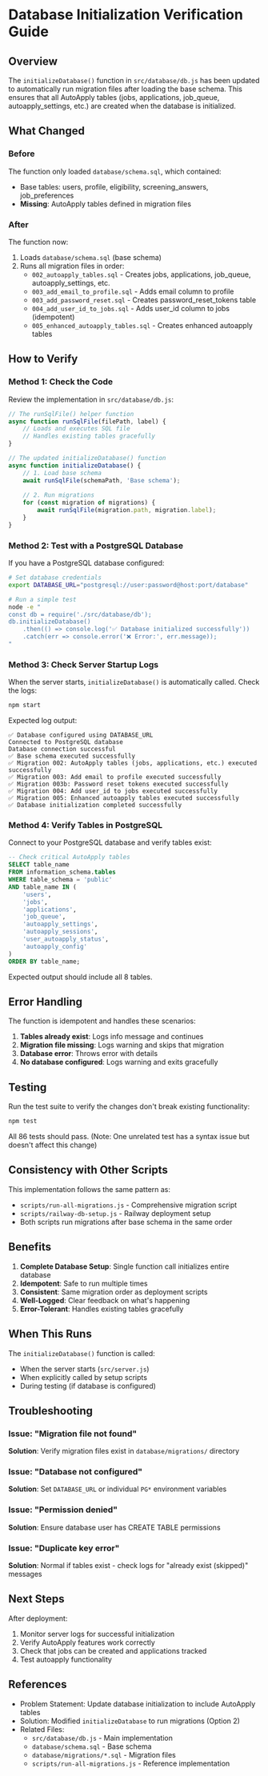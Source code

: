 # Database Initialization Verification Guide

## Overview

The `initializeDatabase()` function in `src/database/db.js` has been updated to automatically run migration files after loading the base schema. This ensures that all AutoApply tables (jobs, applications, job_queue, autoapply_settings, etc.) are created when the database is initialized.

## What Changed

### Before
The function only loaded `database/schema.sql`, which contained:
- Base tables: users, profile, eligibility, screening_answers, job_preferences
- **Missing**: AutoApply tables defined in migration files

### After
The function now:
1. Loads `database/schema.sql` (base schema)
2. Runs all migration files in order:
   - `002_autoapply_tables.sql` - Creates jobs, applications, job_queue, autoapply_settings, etc.
   - `003_add_email_to_profile.sql` - Adds email column to profile
   - `003_add_password_reset.sql` - Creates password_reset_tokens table
   - `004_add_user_id_to_jobs.sql` - Adds user_id column to jobs (idempotent)
   - `005_enhanced_autoapply_tables.sql` - Creates enhanced autoapply tables

## How to Verify

### Method 1: Check the Code

Review the implementation in `src/database/db.js`:

```javascript
// The runSqlFile() helper function
async function runSqlFile(filePath, label) {
    // Loads and executes SQL file
    // Handles existing tables gracefully
}

// The updated initializeDatabase() function
async function initializeDatabase() {
    // 1. Load base schema
    await runSqlFile(schemaPath, 'Base schema');
    
    // 2. Run migrations
    for (const migration of migrations) {
        await runSqlFile(migration.path, migration.label);
    }
}
```

### Method 2: Test with a PostgreSQL Database

If you have a PostgreSQL database configured:

```bash
# Set database credentials
export DATABASE_URL="postgresql://user:password@host:port/database"

# Run a simple test
node -e "
const db = require('./src/database/db');
db.initializeDatabase()
    .then(() => console.log('✅ Database initialized successfully'))
    .catch(err => console.error('❌ Error:', err.message));
"
```

### Method 3: Check Server Startup Logs

When the server starts, `initializeDatabase()` is automatically called. Check the logs:

```bash
npm start
```

Expected log output:
```
✅ Database configured using DATABASE_URL
Connected to PostgreSQL database
Database connection successful
✅ Base schema executed successfully
✅ Migration 002: AutoApply tables (jobs, applications, etc.) executed successfully
✅ Migration 003: Add email to profile executed successfully
✅ Migration 003b: Password reset tokens executed successfully
✅ Migration 004: Add user_id to jobs executed successfully
✅ Migration 005: Enhanced autoapply tables executed successfully
✅ Database initialization completed successfully
```

### Method 4: Verify Tables in PostgreSQL

Connect to your PostgreSQL database and verify tables exist:

```sql
-- Check critical AutoApply tables
SELECT table_name 
FROM information_schema.tables 
WHERE table_schema = 'public' 
AND table_name IN (
    'users',
    'jobs',
    'applications',
    'job_queue',
    'autoapply_settings',
    'autoapply_sessions',
    'user_autoapply_status',
    'autoapply_config'
)
ORDER BY table_name;
```

Expected output should include all 8 tables.

## Error Handling

The function is idempotent and handles these scenarios:

1. **Tables already exist**: Logs info message and continues
2. **Migration file missing**: Logs warning and skips that migration
3. **Database error**: Throws error with details
4. **No database configured**: Logs warning and exits gracefully

## Testing

Run the test suite to verify the changes don't break existing functionality:

```bash
npm test
```

All 86 tests should pass. (Note: One unrelated test has a syntax issue but doesn't affect this change)

## Consistency with Other Scripts

This implementation follows the same pattern as:
- `scripts/run-all-migrations.js` - Comprehensive migration script
- `scripts/railway-db-setup.js` - Railway deployment setup
- Both scripts run migrations after base schema in the same order

## Benefits

1. **Complete Database Setup**: Single function call initializes entire database
2. **Idempotent**: Safe to run multiple times
3. **Consistent**: Same migration order as deployment scripts
4. **Well-Logged**: Clear feedback on what's happening
5. **Error-Tolerant**: Handles existing tables gracefully

## When This Runs

The `initializeDatabase()` function is called:
- When the server starts (`src/server.js`)
- When explicitly called by setup scripts
- During testing (if database is configured)

## Troubleshooting

### Issue: "Migration file not found"
**Solution**: Verify migration files exist in `database/migrations/` directory

### Issue: "Database not configured"
**Solution**: Set `DATABASE_URL` or individual `PG*` environment variables

### Issue: "Permission denied"
**Solution**: Ensure database user has CREATE TABLE permissions

### Issue: "Duplicate key error"
**Solution**: Normal if tables exist - check logs for "already exist (skipped)" messages

## Next Steps

After deployment:
1. Monitor server logs for successful initialization
2. Verify AutoApply features work correctly
3. Check that jobs can be created and applications tracked
4. Test autoapply functionality

## References

- Problem Statement: Update database initialization to include AutoApply tables
- Solution: Modified `initializeDatabase` to run migrations (Option 2)
- Related Files:
  - `src/database/db.js` - Main implementation
  - `database/schema.sql` - Base schema
  - `database/migrations/*.sql` - Migration files
  - `scripts/run-all-migrations.js` - Reference implementation
